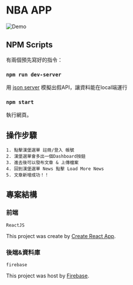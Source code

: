 # NBA APP

![Demo](https://imgur.com/ZEhyBut.png)

## NPM Scripts

有兩個預先寫好的指令：

### `npm run dev-server`

用 [json server](https://github.com/typicode/json-server) 模擬出假API，讓資料能在local端運行

### `npm start`

執行網頁。

## 操作步驟

```
1. 點擊漢堡選單 註冊/登入 帳號
2. 漢堡選單會多出一個Dashboard按鈕
3. 進去後可以發布文章 & 上傳檔案
4. 回到漢堡選單 News 點擊 Load More News
5. 文章新增成功！！
```

## 專案結構

### 前端

```
ReactJS 
```

This project was create by [Create React App](https://github.com/facebookincubator/create-react-app).

### 後端&資料庫

```
firebase
```

This project was host by [Firebase](https://firebase.google.com/).

